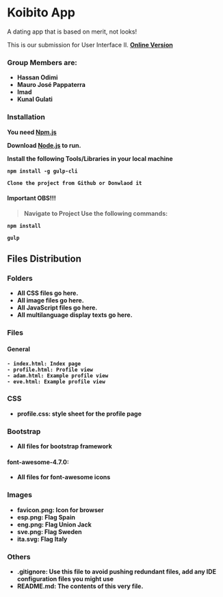 # Koibito App 

A dating app that is based on merit, not looks!

<p>This is our submission for User Interface II. <b><a href="http://206.189.27.240/">Online Version</a></b</p>

### Group Members are: 

<ul>
    <li>Hassan Odimi</li>
    <li>Mauro José Pappaterra</li>
    <li>Imad</li>
    <li>Kunal Gulati</li>
</ul>


### Installation

You need  [Npm.js]( https://www.npmjs.com/) 

Download  [Node.js](https://nodejs.org/)  to run.

Install the following Tools/Libraries in your local machine 


```
npm install -g gulp-cli
```

```
Clone the project from Github or Donwlaod it 
```
#### Important OBS!!!
>  Navigate to **Project** 
> Use the following commands: 
```
npm install 
```
```
gulp 
```


<h2>Files Distribution</h2>

### Folders

  - All CSS files go here.
  - All image files go here.
  - All JavaScript files go here.
  - All multilanguage display texts go here.

### Files

#### General

    - index.html: Index page
    - profile.html: Profile view
    - adam.html: Example profile view
    - eve.html: Example profile view

### CSS
<ul>
    <li><b>profile.css:</b> style sheet for the profile page</li>
</ul>


### Bootstrap
<ul>
    <li><b>All files for bootstrap framework</b></li>
</ul>

<h4>font-awesome-4.7.0:</h4>
<ul>
    <li><b>All files for font-awesome icons</b></li>
</ul>

### Images 
<ul>
    <li><b>favicon.png:</b> Icon for browser</li>
    <li><b>esp.png:</b> Flag Spain</li>
    <li><b>eng.png:</b> Flag Union Jack</li>
    <li><b>sve.png:</b> Flag Sweden</li>
    <li><b>ita.svg:</b> Flag Italy</li>
</ul>

### Others 
<ul>
    <li><b>.gitignore:</b> Use this file to avoid pushing redundant files, add any IDE configuration files you might use </li>
    <li><b>README.md:</b> The contents of this very file.</li>
</ul>